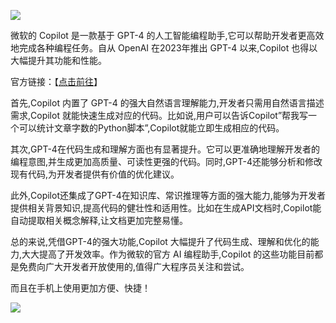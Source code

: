![](https://www.freedidi.com/wp-content/uploads/2024/04/122-940x529.webp)

微软的 Copilot 是一款基于 GPT-4 的人工智能编程助手,它可以帮助开发者更高效地完成各种编程任务。自从 OpenAI 在2023年推出 GPT-4 以来,Copilot 也得以大幅提升其功能和性能。

官方链接：【[点击前往](https://copilot.microsoft.com/)】

首先,Copilot 内置了 GPT-4 的强大自然语言理解能力,开发者只需用自然语言描述需求,Copilot 就能快速生成对应的代码。比如说,用户可以告诉Copilot”帮我写一个可以统计文章字数的Python脚本”,Copilot就能立即生成相应的代码。

其次,GPT-4在代码生成和理解方面也有显著提升。它可以更准确地理解开发者的编程意图,并生成更加高质量、可读性更强的代码。同时,GPT-4还能够分析和修改现有代码,为开发者提供有价值的优化建议。

此外,Copilot还集成了GPT-4在知识库、常识推理等方面的强大能力,能够为开发者提供相关背景知识,提高代码的健壮性和适用性。比如在生成API文档时,Copilot能自动提取相关概念解释,让文档更加完整易懂。

总的来说,凭借GPT-4的强大功能,Copilot 大幅提升了代码生成、理解和优化的能力,大大提高了开发效率。作为微软的官方 AI 编程助手,Copilot 的这些功能目前都是免费向广大开发者开放使用的,值得广大程序员关注和尝试。

而且在手机上使用更加方便、快捷！

![](https://www.freedidi.com/wp-content/uploads/2024/04/maxresdefault-1.webp)